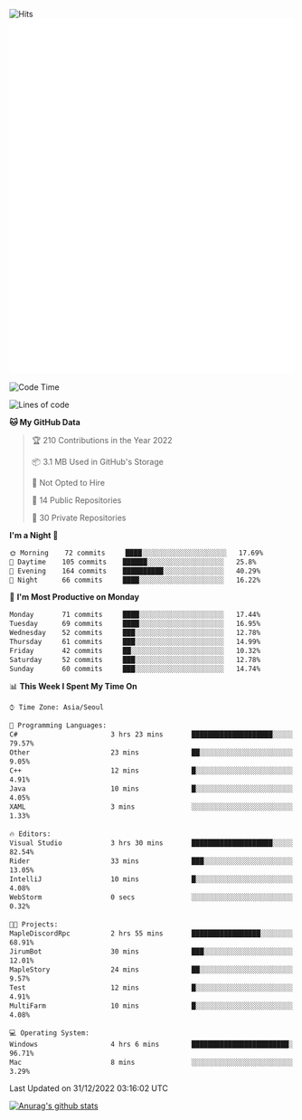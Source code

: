 ![Hits](https://hits.seeyoufarm.com/api/count/incr/badge.svg?url=https%3A%2F%2Fgithub.com%2Fkokose1234&count_bg=%2379C83D&title_bg=%23555555&icon=apple.svg&icon_color=%23E7E7E7&title=hits&edge_flat=false)
<br/>
![Metrics](https://github.com/kokose1234/kokose1234/blob/main/github-metrics.svg)

<!--START_SECTION:waka-->
![Code Time](http://img.shields.io/badge/Code%20Time-727%20hrs%2039%20mins-blue)

![Lines of code](https://img.shields.io/badge/From%20Hello%20World%20I%27ve%20Written-884%20Thousand%20lines%20of%20code-blue)

**🐱 My GitHub Data** 

> 🏆 210 Contributions in the Year 2022
 > 
> 📦 3.1 MB Used in GitHub's Storage 
 > 
> 🚫 Not Opted to Hire
 > 
> 📜 14 Public Repositories 
 > 
> 🔑 30 Private Repositories  
 > 
**I'm a Night 🦉** 

```text
🌞 Morning    72 commits     ████░░░░░░░░░░░░░░░░░░░░░   17.69% 
🌆 Daytime    105 commits    ██████░░░░░░░░░░░░░░░░░░░   25.8% 
🌃 Evening    164 commits    ██████████░░░░░░░░░░░░░░░   40.29% 
🌙 Night      66 commits     ████░░░░░░░░░░░░░░░░░░░░░   16.22%

```
📅 **I'm Most Productive on Monday** 

```text
Monday       71 commits     ████░░░░░░░░░░░░░░░░░░░░░   17.44% 
Tuesday      69 commits     ████░░░░░░░░░░░░░░░░░░░░░   16.95% 
Wednesday    52 commits     ███░░░░░░░░░░░░░░░░░░░░░░   12.78% 
Thursday     61 commits     ███░░░░░░░░░░░░░░░░░░░░░░   14.99% 
Friday       42 commits     ██░░░░░░░░░░░░░░░░░░░░░░░   10.32% 
Saturday     52 commits     ███░░░░░░░░░░░░░░░░░░░░░░   12.78% 
Sunday       60 commits     ███░░░░░░░░░░░░░░░░░░░░░░   14.74%

```


📊 **This Week I Spent My Time On** 

```text
⌚︎ Time Zone: Asia/Seoul

💬 Programming Languages: 
C#                       3 hrs 23 mins       ████████████████████░░░░░   79.57% 
Other                    23 mins             ██░░░░░░░░░░░░░░░░░░░░░░░   9.05% 
C++                      12 mins             █░░░░░░░░░░░░░░░░░░░░░░░░   4.91% 
Java                     10 mins             █░░░░░░░░░░░░░░░░░░░░░░░░   4.05% 
XAML                     3 mins              ░░░░░░░░░░░░░░░░░░░░░░░░░   1.33%

🔥 Editors: 
Visual Studio            3 hrs 30 mins       ████████████████████░░░░░   82.54% 
Rider                    33 mins             ███░░░░░░░░░░░░░░░░░░░░░░   13.05% 
IntelliJ                 10 mins             █░░░░░░░░░░░░░░░░░░░░░░░░   4.08% 
WebStorm                 0 secs              ░░░░░░░░░░░░░░░░░░░░░░░░░   0.32%

🐱‍💻 Projects: 
MapleDiscordRpc          2 hrs 55 mins       █████████████████░░░░░░░░   68.91% 
JirumBot                 30 mins             ███░░░░░░░░░░░░░░░░░░░░░░   12.01% 
MapleStory               24 mins             ██░░░░░░░░░░░░░░░░░░░░░░░   9.57% 
Test                     12 mins             █░░░░░░░░░░░░░░░░░░░░░░░░   4.91% 
MultiFarm                10 mins             █░░░░░░░░░░░░░░░░░░░░░░░░   4.08%

💻 Operating System: 
Windows                  4 hrs 6 mins        ████████████████████████░   96.71% 
Mac                      8 mins              ░░░░░░░░░░░░░░░░░░░░░░░░░   3.29%

```


 Last Updated on 31/12/2022 03:16:02 UTC
<!--END_SECTION:waka-->

[![Anurag's github stats](https://github-readme-stats.vercel.app/api?username=kokose1234&theme=dracula)](https://github.com/anuraghazra/github-readme-stats)



	
